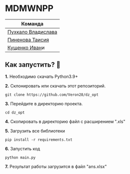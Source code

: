 # MDMWNPP

| Команда       |
| ------------- |
| [Пухкало Владислава](https://www.google.com)    |
| [Пиненова Таисия](https://www.google.com)    |
| [Кущенко Иван](https://www.google.com)и  |


## Как запустить? 👷

**1.** Необходимо скачать Python3.9+

**2.** Склонировать или скачать этот репозиторий.

```terminal
git clone https://github.com/Veron28/dz_opt
```

**3.** Перейдите в директорию проекта.

```terminal
cd dz_opt
```

**4.**  Скопировать в директорию файл с расширением ".xls"

**5.**  Загрузить все библиотеки

```terminal
pip install -r requirements.txt
```

**6.** Запустить код

```terminal
python main.py
```

**7.** Результат работы загрузится в файл "ans.xlsx"
